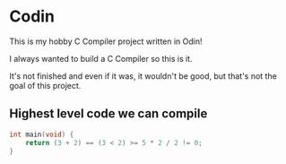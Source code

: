 # Codin

This is my hobby C Compiler project written in Odin!

I always wanted to build a C Compiler so this is it.

It's not finished and even if it was, it wouldn't be good, but that's not the goal of this project.

## Highest level code we can compile
```c
int main(void) {
    return (3 + 2) == (3 < 2) >= 5 * 2 / 2 != 0;
}
```
